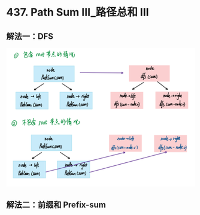 # 437. Path Sum III_路径总和 III



## 解法一：DFS

![DFS](https://raw.githubusercontent.com/KimmiGYH/LeetCode_Notes_Public/master/Section05_Solutions/0437_Path%20Sum%20III_%E8%B7%AF%E5%BE%84%E6%80%BB%E5%92%8C%20III/solve_1.png)



## 解法二：前缀和 Prefix-sum

